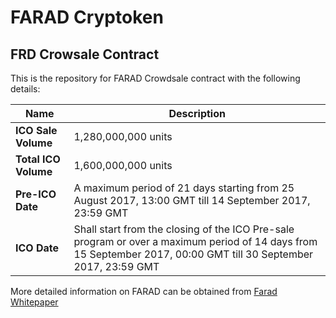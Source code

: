 # FARAD Cryptoken

## FRD Crowsale Contract

This is the repository for FARAD Crowdsale contract with the following details:

| Name | Description |
|------|-------|
| **ICO Sale Volume** | 1,280,000,000 units |
| **Total ICO Volume** | 1,600,000,000 units |
| **Pre-ICO Date** | A maximum period of 21 days starting from 25 August 2017, 13:00 GMT till 14 September 2017, 23:59 GMT |
| **ICO Date** | Shall start from the closing of the ICO Pre-sale program or over a maximum period of 14 days from 15 September 2017, 00:00 GMT till 30 September 2017, 23:59 GMT |

More detailed information on FARAD can be obtained from [Farad Whitepaper](https://github.com/VirtueFintech/FARADWhitepaper/blob/master/FRD%20WP.pdf)
